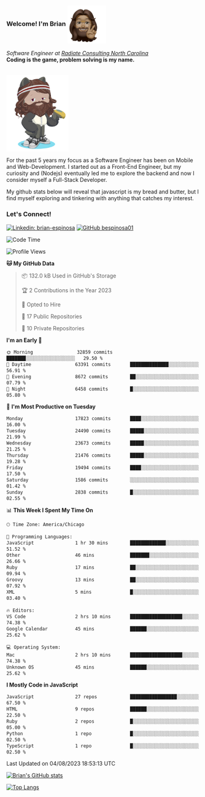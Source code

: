 ###  Welcome! I'm Brian <img align="center" src="https://github.com/bespinosa01/bespinosa01/blob/main/assets/peace-animoji.png" height="100" /></h2>
<p><em>Software Engineer at <a href="https://www.radiateconsulting.coop/north-carolina-tech-coop">Radiate Consulting North Carolina</a>
 <br/>
<!-- </br>Developer Consultant at <a href="https://codethedream.org/">Code The Dream</a> -->
</em> <b>Coding is the game, problem solving is my name.</b></p>

<br/>


 <img align="center" src="https://github.com/bespinosa01/bespinosa01/blob/main/assets/octo-me.png" height="200" /> 
 <p>
 For the past 5 years my focus as a Software Engineer has been on Mobile and Web-Development. I started out as a Front-End Engineer, but my curiosity and (Nodejs) eventually led me to explore the backend and now I consider myself a Full-Stack Developer.
</p>
<p>
 My github stats below will reveal that javascript is my bread and butter, but I find myself exploring and tinkering with anything that catches my interest. 
 </p>
 
 
### Let's Connect!

[![Linkedin: brian-espinosa](https://img.shields.io/badge/-brian--espinosa-blue?style=flat-square&logo=Linkedin&logoColor=white&link=https://www.linkedin.com/in/brian-espinosa/)](https://www.linkedin.com/in/brian-espinosa/)
[![GitHub bespinosa01](https://img.shields.io/github/followers/bespinosa01?label=follow&style=social)](https://github.com/bespinosa01)



<!--START_SECTION:waka-->
![Code Time](http://img.shields.io/badge/Code%20Time-1%2C269%20hrs%2040%20mins-blue)

![Profile Views](http://img.shields.io/badge/Profile%20Views-0-blue)

**🐱 My GitHub Data** 

> 📦 132.0 kB Used in GitHub's Storage 
 > 
> 🏆 2 Contributions in the Year 2023
 > 
> 💼 Opted to Hire
 > 
> 📜 17 Public Repositories 
 > 
> 🔑 10 Private Repositories 
 > 
**I'm an Early 🐤** 

```text
🌞 Morning                32859 commits       ███████░░░░░░░░░░░░░░░░░░   29.50 % 
🌆 Daytime                63391 commits       ██████████████░░░░░░░░░░░   56.91 % 
🌃 Evening                8672 commits        ██░░░░░░░░░░░░░░░░░░░░░░░   07.79 % 
🌙 Night                  6458 commits        █░░░░░░░░░░░░░░░░░░░░░░░░   05.80 % 
```
📅 **I'm Most Productive on Tuesday** 

```text
Monday                   17823 commits       ████░░░░░░░░░░░░░░░░░░░░░   16.00 % 
Tuesday                  24490 commits       █████░░░░░░░░░░░░░░░░░░░░   21.99 % 
Wednesday                23673 commits       █████░░░░░░░░░░░░░░░░░░░░   21.25 % 
Thursday                 21476 commits       █████░░░░░░░░░░░░░░░░░░░░   19.28 % 
Friday                   19494 commits       ████░░░░░░░░░░░░░░░░░░░░░   17.50 % 
Saturday                 1586 commits        ░░░░░░░░░░░░░░░░░░░░░░░░░   01.42 % 
Sunday                   2838 commits        █░░░░░░░░░░░░░░░░░░░░░░░░   02.55 % 
```


📊 **This Week I Spent My Time On** 

```text
🕑︎ Time Zone: America/Chicago

💬 Programming Languages: 
JavaScript               1 hr 30 mins        █████████████░░░░░░░░░░░░   51.52 % 
Other                    46 mins             ███████░░░░░░░░░░░░░░░░░░   26.66 % 
Ruby                     17 mins             ██░░░░░░░░░░░░░░░░░░░░░░░   09.94 % 
Groovy                   13 mins             ██░░░░░░░░░░░░░░░░░░░░░░░   07.92 % 
XML                      5 mins              █░░░░░░░░░░░░░░░░░░░░░░░░   03.40 % 

🔥 Editors: 
VS Code                  2 hrs 10 mins       ███████████████████░░░░░░   74.38 % 
Google Calendar          45 mins             ██████░░░░░░░░░░░░░░░░░░░   25.62 % 

💻 Operating System: 
Mac                      2 hrs 10 mins       ███████████████████░░░░░░   74.38 % 
Unknown OS               45 mins             ██████░░░░░░░░░░░░░░░░░░░   25.62 % 
```

**I Mostly Code in JavaScript** 

```text
JavaScript               27 repos            █████████████████░░░░░░░░   67.50 % 
HTML                     9 repos             ██████░░░░░░░░░░░░░░░░░░░   22.50 % 
Ruby                     2 repos             █░░░░░░░░░░░░░░░░░░░░░░░░   05.00 % 
Python                   1 repo              █░░░░░░░░░░░░░░░░░░░░░░░░   02.50 % 
TypeScript               1 repo              █░░░░░░░░░░░░░░░░░░░░░░░░   02.50 % 
```




 Last Updated on 04/08/2023 18:53:13 UTC
<!--END_SECTION:waka-->


<!--  Github STATS -->
[![Brian's GitHub stats](https://github-readme-stats.vercel.app/api?username=bespinosa01&hide=stars,contribs&count_private=true&show_icons=true)](https://github.com/anuraghazra/github-readme-stats)

[![Top Langs](https://github-readme-stats.vercel.app/api/top-langs/?username=bespinosa01&layout=compact)](https://github.com/anuraghazra/github-readme-stats)



<!--
**bespinosa01/bespinosa01** is a ✨ _special_ ✨ repository because its `README.md` (this file) appears on your GitHub profile.

Here are some ideas to get you started:

- 🔭 I’m currently working on ...
- 🌱 I’m currently learning ...
- 👯 I’m looking to collaborate on ...
- 🤔 I’m looking for help with ...
- 💬 Ask me about ...
- 📫 How to reach me: ...
- 😄 Pronouns: ...
- ⚡ Fun fact: ...
-->
